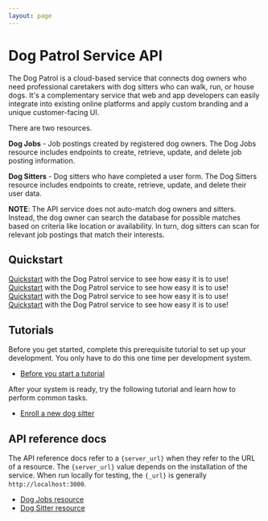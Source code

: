 ```yaml
---
layout: page
---
```


# Dog Patrol Service API

The Dog Patrol is a cloud-based service that connects dog owners who need professional caretakers with dog sitters who can walk, run, or house dogs. It's a complementary service that web and app developers can easily integrate into existing online platforms and apply custom branding and a unique customer-facing UI.

There are two resources.

**Dog Jobs** - Job postings created by registered dog owners. The Dog Jobs resource includes endpoints to create, retrieve, update, and delete job posting information.

**Dog Sitters** - Dog sitters who have completed a user form. The Dog Sitters resource includes endpoints to create, retrieve, update, and delete their user data.

**NOTE**: The API service does not auto-match dog owners and sitters. Instead, the dog owner can search the database for possible matches based on criteria like location or availability. In turn, dog sitters can scan for relevant job postings that match their interests.

## Quickstart

[Quickstart](../docs/api/quickstart.md) with the Dog Patrol service to see how easy it is to use!
[Quickstart](/docs/api/quickstart.md) with the Dog Patrol service to see how easy it is to use!
[Quickstart](/api/quickstart.md) with the Dog Patrol service to see how easy it is to use!
[Quickstart](../api/quickstart.md) with the Dog Patrol service to see how easy it is to use!

## Tutorials

Before you get started, complete this prerequisite tutorial to set up your development. You only have to do this one time per development system.

* [Before you start a tutorial](tutorials/before-you-start-a-tutorial)

After your system is ready, try the following tutorial and learn how to perform common tasks.

* [Enroll a new dog sitter](tutorials/enroll-a-dog-sitter.md)

## API reference docs

The API reference docs refer to a `{server_url}` when they
refer to the URL of a resource. The `{server_url}` value depends
on the installation of the service. When run locally for testing, the `{_url}` is generally `http://localhost:3000`.

* [Dog Jobs resource](api/dogjobs.md)
* [Dog Sitter resource](api/dogsitter.md)
